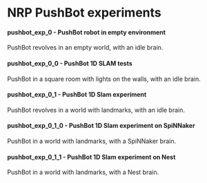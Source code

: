 # NRP PushBot experiments

#### pushbot_exp_0     - PushBot robot in empty environment
PushBot revolves in an empty world, with an idle brain.

#### pushbot_exp_0_0   - PushBot 1D SLAM tests
PushBot in a square room with lights on the walls, with an idle brain.

#### pushbot_exp_0_1   - PushBot 1D Slam experiment
PushBot revolves in a world with landmarks, with an idle brain.

#### pushbot_exp_0_1_0 - PushBot 1D Slam experiment on SpiNNaker
PushBot in a world with landmarks, with a SpiNNaker brain.

#### pushbot_exp_0_1_1 - PushBot 1D Slam experiment on Nest
PushBot in a world with landmarks, with a Nest brain.
